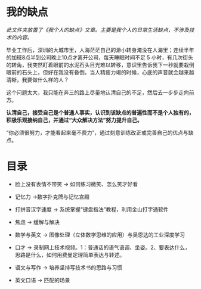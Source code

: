 # 我的缺点

*此文件夹放置了《我个人的缺点》文章。主要是我个人的日常生活缺点，不涉及技术的内容。*

毕业工作后，深圳的大城市里，人海茫茫自己的渺小转身淹没在人海里；连续半年的加班8点半到公司晚上10点才离开公司，每天睡眠时间不足 5 小时，有几次街头的转角，我突然盯着眼前的水泥石头目光难以转移，意识里告诉我下一秒就要栽倒眼前的石头上，但好在我没有昏倒。当人精疲力竭的时候，心底的声音就会越来越清晰，我要做什么样的人？

这个问题太大，我只能在奔三的路上尽量地认清自己的不足，然后去一步步走向前方。

**认清自己，接受自己是个普通人事实，认识到该缺点的普遍性而不是个人独有的，积极乐观接纳自己，并通过“大众解决方法”努力提升自己。**

“你必须很努力，才能看起来毫不费力”，通过刻意训练改正或完善自己的优点与缺点。


# 目录

- 脸上没有表情不带笑 -> 如何练习微笑、怎么笑才好看

- 记忆力 ->数字扑克牌与记忆宫殿

- 打拼音汉字速度 -> 系统掌握“键盘指法”教程，利用金山打字通软件

- 焦虑 -> 缓解与解决

- 数学与英文  -> 图像处理（立体数学思维的应用）与吴恩达的工业深度学习

- 口才 -> 录制网上技术视频。1：普通话的语气语调、坐姿。2、要表达什么，思路是什么，如何用费曼定理简单表达与转述。

- 语文与写作  -> 培养坚持写技术书的思路与习惯

- 英文口语  -> 匹配的场景
